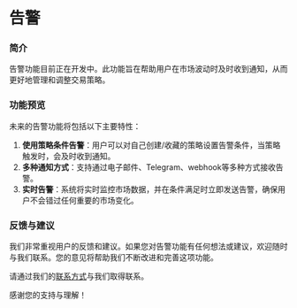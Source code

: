 # 告警

### 简介

告警功能目前正在开发中。此功能旨在帮助用户在市场波动时及时收到通知，从而更好地管理和调整交易策略。

### 功能预览

未来的告警功能将包括以下主要特性：

1. **使用策略条件告警**：用户可以对自己创建/收藏的策略设置告警条件，当策略触发时，会及时收到通知。
2. **多种通知方式**：支持通过电子邮件、Telegram、webhook等多种方式接收告警。
3. **实时告警**：系统将实时监控市场数据，并在条件满足时立即发送告警，确保用户不会错过任何重要的市场变化。

### 反馈与建议

我们非常重视用户的反馈和建议。如果您对告警功能有任何想法或建议，欢迎随时与我们联系。您的意见将帮助我们不断改进和完善这项功能。

请通过我们的[联系方式](lian-xi-wo-men.md)与我们取得联系。

感谢您的支持与理解！
